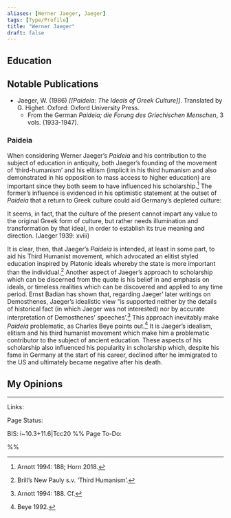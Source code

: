 ```yaml
---
aliases: [Werner Jaeger, Jaeger]
tags: [Type/Profile]
title: "Werner Jaeger" 
draft: false
---
```


## Education


## Notable Publications
- Jaeger, W. (1986) _[[Paideia: The Ideals of Greek Culture]]_. Translated by G. Highet. Oxford: Oxford University Press.
	- From the German *Paideia; die Forung des Griechischen Menschen*, 3 vols.
 (1933-1947).
 
 ### Paideia
When considering Werner Jaeger’s _Paideia_ and his contribution to the subject of education in antiquity, both Jaeger’s founding of the movement of ‘third-humanism’ and his elitism (implicit in his third humanism and also demonstrated in his opposition to mass access to higher education) are important since they both seem to have influenced his scholarship.[^1] The former’s influence is evidenced in his optimistic statement at the outset of _Paideia_ that a return to Greek culture could aid Germany’s depleted culture:

It seems, in fact, that the culture of the present cannot impart any value to the original Greek form of culture, but rather needs illumination and transformation by that ideal, in order to establish its true meaning and direction. (Jaeger 1939: xviii)

It is clear, then, that Jaeger’s _Paideia_ is intended, at least in some part, to aid his Third Humanist movement, which advocated an elitist styled education inspired by Platonic ideals whereby the state is more important than the individual.[^2] Another aspect of Jaeger’s approach to scholarship which can be discerned from the quote is his belief in and emphasis on ideals, or timeless realities which can be discovered and applied to any time period. Ernst Badian has shown that, regarding Jaeger’ later writings on Demosthenes, Jaeger’s idealistic view “is supported neither by the details of historical fact (in which Jaeger was not interested) nor by accurate interpretation of Demosthenes' speeches’.[^3] This approach inevitably make _Paideia_ problematic, as Charles Beye points out.[^4] It is Jaeger’s idealism, elitism and his third humanist movement which make him a problematic contributor to the subject of ancient education. These aspects of his scholarship also influenced his popularity in scholarship which, despite his fame in Germany at the start of his career, declined after he immigrated to the US and ultimately became negative after his death.

## My Opinions


 
--- 
Links: 

Page Status: 

BIS: i~10.3+11.6|Tcc20
%%
Page To-Do:

%%
 
 

[^1]: Arnott 1994: 188; Horn 2018.

[^2]: Brill’s New Pauly s.v. ‘Third Humanism’.

[^3]: Arnott 1994: 188. Cf.

[^4]: Beye 1992.

